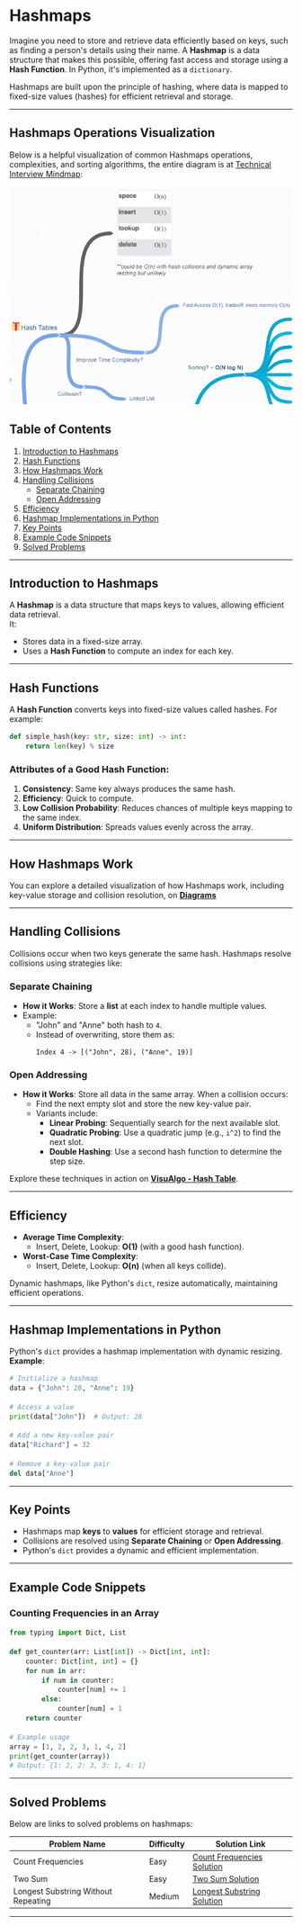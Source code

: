 # Hashmaps

Imagine you need to store and retrieve data efficiently based on keys, such as finding a person's details using their name. A **Hashmap** is a data structure that makes this possible, offering fast access and storage using a **Hash Function**. In Python, it's implemented as a `dictionary`.

Hashmaps are built upon the principle of hashing, where data is mapped to fixed-size values (hashes) for efficient retrieval and storage.

---

## Hashmaps Operations Visualization

Below is a helpful visualization of common Hashmaps operations, complexities, and sorting algorithms, the entire diagram is at [Technical Interview Mindmap](https://coggle.it/diagram/W5E5tqYlrXvFJPsq/t/master-the-interview-click-here-for-course-link):

<img src="images/Hashmaps_1.png" alt="Hashmaps Operations Visualization" width="600">

## **Table of Contents**

1. [Introduction to Hashmaps](#introduction-to-hashmaps)  
2. [Hash Functions](#hash-functions)  
3. [How Hashmaps Work](#how-hashmaps-work)  
4. [Handling Collisions](#handling-collisions)  
   - [Separate Chaining](#separate-chaining)  
   - [Open Addressing](#open-addressing)  
5. [Efficiency](#efficiency)  
6. [Hashmap Implementations in Python](#hashmap-implementations-in-python)  
7. [Key Points](#key-points)  
8. [Example Code Snippets](#example-code-snippets)  
9. [Solved Problems](#solved-problems)

---

## **Introduction to Hashmaps**

A **Hashmap** is a data structure that maps keys to values, allowing efficient data retrieval.  
It:
- Stores data in a fixed-size array.
- Uses a **Hash Function** to compute an index for each key.

---

## **Hash Functions**

A **Hash Function** converts keys into fixed-size values called hashes. For example:
```python
def simple_hash(key: str, size: int) -> int:
    return len(key) % size
```

### **Attributes of a Good Hash Function**:
1. **Consistency**: Same key always produces the same hash.
2. **Efficiency**: Quick to compute.
3. **Low Collision Probability**: Reduces chances of multiple keys mapping to the same index.
4. **Uniform Distribution**: Spreads values evenly across the array.

---

## **How Hashmaps Work**

You can explore a detailed visualization of how Hashmaps work, including key-value storage and collision resolution, on **[Diagrams](https://docs.google.com/presentation/d/1pSm8f9GANBhejZog1w_Fn65BVvXoLxVVBA4PtLlTW3w/edit?usp=sharing)** 
                                                       
---

## **Handling Collisions**

Collisions occur when two keys generate the same hash. Hashmaps resolve collisions using strategies like:

### **Separate Chaining**
- **How it Works**: Store a **list** at each index to handle multiple values.
- Example:
  - "John" and "Anne" both hash to `4`.
  - Instead of overwriting, store them as:
    ```
    Index 4 -> [("John", 28), ("Anne", 19)]
    ```

### **Open Addressing**
- **How it Works**: Store all data in the same array. When a collision occurs:
  - Find the next empty slot and store the new key-value pair.
  - Variants include:
    - **Linear Probing**: Sequentially search for the next available slot.
    - **Quadratic Probing**: Use a quadratic jump (e.g., `i^2`) to find the next slot.
    - **Double Hashing**: Use a second hash function to determine the step size.

Explore these techniques in action on **[VisuAlgo - Hash Table](https://visualgo.net/en/hashtable)**.

---

## **Efficiency**

- **Average Time Complexity**:
  - Insert, Delete, Lookup: **O(1)** (with a good hash function).
- **Worst-Case Time Complexity**:
  - Insert, Delete, Lookup: **O(n)** (when all keys collide).

Dynamic hashmaps, like Python's `dict`, resize automatically, maintaining efficient operations.

---

## **Hashmap Implementations in Python**

Python's `dict` provides a hashmap implementation with dynamic resizing.  
**Example**:
```python
# Initialize a hashmap
data = {"John": 28, "Anne": 19}

# Access a value
print(data["John"])  # Output: 28

# Add a new key-value pair
data["Richard"] = 32

# Remove a key-value pair
del data["Anne"]
```

---

## **Key Points**
- Hashmaps map **keys** to **values** for efficient storage and retrieval.
- Collisions are resolved using **Separate Chaining** or **Open Addressing**.
- Python's `dict` provides a dynamic and efficient implementation.

---

## **Example Code Snippets**

### Counting Frequencies in an Array
```python
from typing import Dict, List

def get_counter(arr: List[int]) -> Dict[int, int]:
    counter: Dict[int, int] = {}
    for num in arr:
        if num in counter:
            counter[num] += 1
        else:
            counter[num] = 1
    return counter

# Example usage
array = [1, 2, 2, 3, 1, 4, 2]
print(get_counter(array))
# Output: {1: 2, 2: 3, 3: 1, 4: 1}
```

---

## **Solved Problems**

Below are links to solved problems on hashmaps:

| Problem Name               | Difficulty | Solution Link                                      |
|----------------------------|------------|--------------------------------------------------|
| Count Frequencies          | Easy       | [Count Frequencies Solution](problems/count_freq.py) |
| Two Sum                    | Easy       | [Two Sum Solution](problems/two_sum.py)          |
| Longest Substring Without Repeating | Medium     | [Longest Substring Solution](problems/longest_substring.py) |

---
